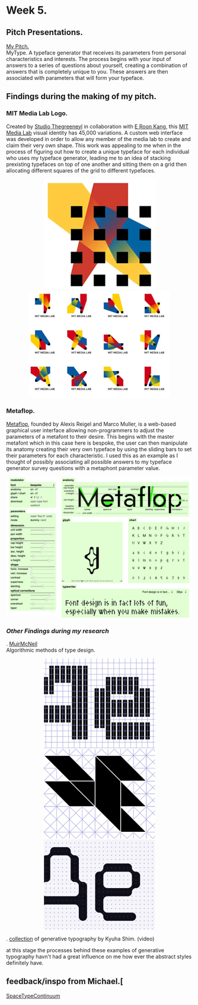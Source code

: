 # Week 5. 
## Pitch Presentations. 
[My Pitch.](https://docs.google.com/presentation/d/1dFQ54Z3aR--PmsU-psM7W7nJTbhHi51xY2YPijYLimQ/edit?usp=sharing)<br>
MyType.
A typeface generator that receives its parameters from personal characteristics and interests.
The process begins with your input of answers to a series of questions about yourself, creating a combination of answers that is completely unique to you. These answers are then associated with parameters that will form your typeface. 
## Findings during the making of my pitch.
### MIT Media Lab Logo. 
Created by [Studio Thegreeneyl](http://www.thegreeneyl.com/) in collaboration with [E Roon Kang](http://www.eroonkang.com/projects/MIT-Media-Lab-Identity/), this [MIT Media Lab]([https://www.media.mit.edu/) visual identity has 45,000 variations. A custom web interface was developed in order to allow any member of the media lab to create and claim their very own shape. This work was appealing to me when in the process of figuring out how to create a unique typeface for each individual who uses my typeface generator, leading me to an idea of stacking prexisting typefaces on top of one another and sitting them on a grid then allocating different squares of the grid to different typefaces. <br/>
<p align="center">
<img width="300" src="https://github.com/V1NNYB4RT3L5/Slave-To-The-Algorithm-/blob/master/Week%2005./Screen%20Shot%202020-08-19%20at%2010.14.59%20pm.png"> 
  <img width="380" src="https://github.com/V1NNYB4RT3L5/Slave-To-The-Algorithm-/blob/master/Week%2005./MIT%20MEDIA%20LAB.jpg"> <br/> 
 
### Metaflop.
[Metaflop](https://www.metaflop.com/), founded by Alexis Reigel and Marco Muller, is a web-based graphical user interface allowing non-programmers to adjust the parameters of a metafont to their desire. This begins with the master metafont which in this case here is bespoke, the user can then manipulate its anatomy creating their very own typeface by using the sliding bars to set their parameters for each characteristic. I used this as an example as I thought of possibly associating all possible answers to my typeface generator survey questions with a metaphont parameter value. <br/>
<p align="center">
<img width="500" src="https://github.com/V1NNYB4RT3L5/Slave-To-The-Algorithm-/blob/master/Week%2005./Screen%20Shot%202020-08-19%20at%2012.58.20%20pm.png"> 

### *Other Findings during my research*
. [MuirMcNeil](https://muirmcneil.com/projects/)<br/>
Algorithmic methods of type design. <br/>
<p align="center">
<img width="300" src="https://github.com/V1NNYB4RT3L5/Slave-To-The-Algorithm-/blob/master/Week%2005./MP_Intersect.jpg"> <img width="300" src="https://github.com/V1NNYB4RT3L5/Slave-To-The-Algorithm-/blob/master/Week%2005./MP_Panopticon.jpg"> <img width="300" src="https://github.com/V1NNYB4RT3L5/Slave-To-The-Algorithm-/blob/master/Week%2005./MP_ThreeSix.jpg"> <br/>
  
 . [collection](http://generativetypography.com/) of generative typography by Kyuha Shim. (video) <br/>

at this stage the processes behind these examples of generative typography havn't had a great influence on me how ever the abstract styles definitely have.

## feedback/inspo from Michael.[
[SpaceTypeContinuum](https://github.com/SpaceTypeContinuum/generative-typography)

